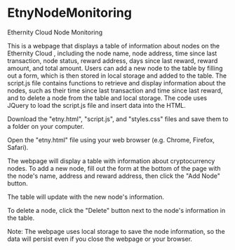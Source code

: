 # EtnyNodeMonitoring
Ethernity Cloud Node Monitoring

This is a webpage that displays a table of information about nodes on the Ethernity Cloud , including the node name, node address, time since last transaction, node status, reward address, days since last reward, reward amount, and total amount. Users can add a new node to the table by filling out a form, which is then stored in local storage and added to the table. The script.js file contains functions to retrieve and display information about the nodes, such as their time since last transaction and time since last reward, and to delete a node from the table and local storage. The code uses JQuery to load the script.js file and insert data into the HTML.

Download the "etny.html", "script.js", and "styles.css" files and save them to a folder on your computer.

Open the "etny.html" file using your web browser (e.g. Chrome, Firefox, Safari).

The webpage will display a table with information about cryptocurrency nodes. To add a new node, fill out the form at the bottom of the page with the node's name, address and reward address, then click the "Add Node" button.

The table will update with the new node's information.

To delete a node, click the "Delete" button next to the node's information in the table.

Note: The webpage uses local storage to save the node information, so the data will persist even if you close the webpage or your browser.

